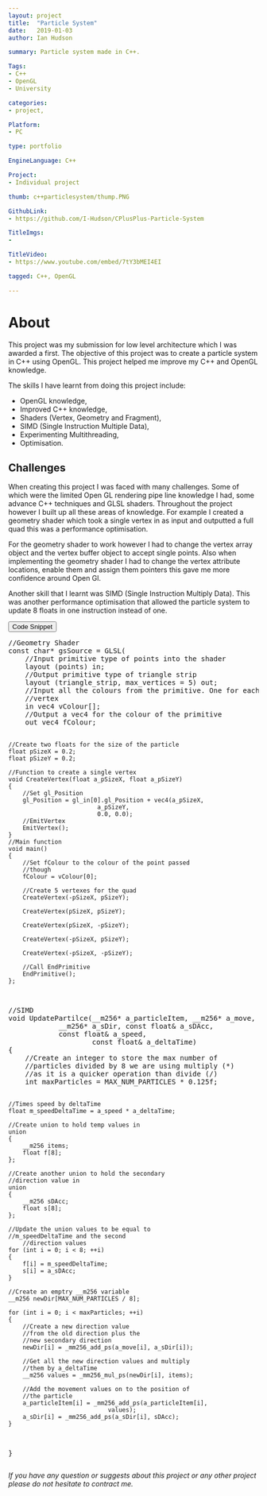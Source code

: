 ```yaml
---
layout: project
title:  "Particle System"
date:   2019-01-03 
author: Ian Hudson

summary: Particle system made in C++.

Tags:
- C++
- OpenGL
- University

categories:
- project,

Platform:
- PC

type: portfolio

EngineLanguage: C++

Project:
- Individual project

thumb: c++particlesystem/thump.PNG

GithubLink:
- https://github.com/I-Hudson/CPlusPlus-Particle-System

TitleImgs:
-

TitleVideo:
- https://www.youtube.com/embed/7tY3bMEI4EI

tagged: C++, OpenGL

---
```


# About 
This project was my submission for low level architecture which I was awarded a first. The objective of this project was to create a particle system in C++ using OpenGL. This project helped me improve my C++ and OpenGL knowledge. 

The skills I have learnt from doing this project include:
- OpenGL knowledge, 
- Improved C++ knowledge, 
- Shaders (Vertex, Geometry and Fragment),  
- SIMD (Single Instruction Multiple Data), 
- Experimenting Multithreading,
- Optimisation.

## Challenges
When creating this project I was faced with many challenges. Some of which were the limited Open GL rendering pipe line knowledge I had, some advance C++ techniques and GLSL shaders. Throughout the project however I built up all these areas of knowledge.
For example I created a geometry shader which took a single vertex in as input and outputted a full quad this was a performance optimisation. 

For the geometry shader to work however I had to change the vertex array object and the vertex buffer object to accept single points. Also when implementing the geometry shader I had to change the vertex attribute locations, enable them and assign them pointers this gave me more confidence around Open Gl.

Another skill that I learnt was SIMD (Single Instruction Multiply Data). This was another performance optimisation that allowed the particle system to update 8 floats in one instruction instead of one. 


<button type="button" class="btn btn-info" data-toggle="collapse" data-target="#code">Code Snippet</button>
<div id="code" class="collapse">
<pre class="brush: c++">
//Geometry Shader
const char* gsSource = GLSL(
	//Input primitive type of points into the shader
	layout (points) in; 
	//Output primitive type of triangle strip
	layout (triangle_strip, max_vertices = 5) out; 
	//Input all the colours from the primitive. One for each 
	//vertex
	in vec4 vColour[]; 
	//Output a vec4 for the colour of the primitive
	out vec4 fColour; 

	//Create two floats for the size of the particle
	float pSizeX = 0.2; 
	float pSizeY = 0.2; 

	//Function to create a single vertex
	void CreateVertex(float a_pSizeX, float a_pSizeY) 
	{ 
		//Set gl_Position
		gl_Position = gl_in[0].gl_Position + vec4(a_pSizeX, 
							 a_pSizeY, 
							 0.0, 0.0);
		//EmitVertex
		EmitVertex(); 
	} 
	//Main function
	void main() 
	{ 
		//Set fColour to the colour of the point passed 
		//though
		fColour = vColour[0]; 
		
		//Create 5 vertexes for the quad
		CreateVertex(-pSizeX, pSizeY); 
		
		CreateVertex(pSizeX, pSizeY); 
		
		CreateVertex(pSizeX, -pSizeY); 
		
		CreateVertex(-pSizeX, pSizeY); 
		
		CreateVertex(-pSizeX, -pSizeY); 
		
		//Call EndPrimitive
		EndPrimitive(); 
	};
</pre>
<pre class="brush: c++">
//SIMD
void UpdatePartilce(__m256* a_particleItem, __m256* a_move, 
		    __m256* a_sDir, const float& a_sDAcc, 
		    const float& a_speed, 
                    const float& a_deltaTime)
{
	//Create an integer to store the max number of 
	//particles divided by 8 we are using multiply (*) 
	//as it is a quicker operation than divide (/)
	int maxParticles = MAX_NUM_PARTICLES * 0.125f;
	
	//Times speed by deltaTime
	float m_speedDeltaTime = a_speed * a_deltaTime;

	//Create union to hold temp values in
	union
	{
		__m256 items;
		float f[8];
	};
	
	//Create another union to hold the secondary
	//direction value in
	union
	{
		__m256 sDAcc;
		float s[8];
	};

 	//Update the union values to be equal to
	//m_speedDeltaTime and the second 
    	//direction values
	for (int i = 0; i < 8; ++i)
	{
		f[i] = m_speedDeltaTime;
		s[i] = a_sDAcc;
	}

	//Create an emptry __m256 variable
	__m256 newDir[MAX_NUM_PARTICLES / 8];

	for (int i = 0; i < maxParticles; ++i)
	{
		//Create a new direction value
		//from the old direction plus the 
		//new secondary direction
		newDir[i] = _mm256_add_ps(a_move[i], a_sDir[i]);
		
		//Get all the new direction values and multiply 
		//them by a_deltaTime
		__m256 values = _mm256_mul_ps(newDir[i], items);
		
		//Add the movement values on to the position of
		//the particle
		a_particleItem[i] = _mm256_add_ps(a_particleItem[i], 
							    values);
		a_sDir[i] = _mm256_add_ps(a_sDir[i], sDAcc);
	}
}
</pre>
</div>


<i>If you have any question or suggests about this project or any other project please do not hesitate to contract me.<i/>

